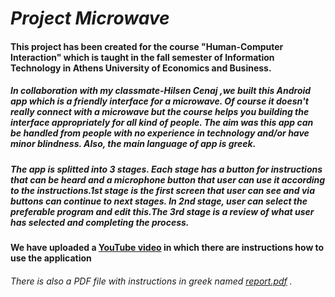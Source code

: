 # _Project Microwave_
#### This project has been created for the course "Human-Computer Interaction" which is taught in the fall semester of Information Technology in Athens University of Economics and Business.
##### In collaboration with my classmate-_Hilsen Cenaj_ ,we built this *Android* app which is a friendly interface for a microwave. Of course it doesn't really connect with a microwave but the course helps you building the interface appropriately for all kind of people. The aim was this app can be handled from people with no experience in technology and/or have minor blindness. Also, the main language of app is *greek*.
##### The app is splitted into _3 stages_. Each stage has a button for instructions that can be heard and a microphone button that user can use it according to the instructions.1st stage is the first screen that user can see and via buttons can continue to next stages. In 2nd stage, user can select the preferable program and edit this.The 3rd stage is a review of what user has selected and completing the process.
#### We have uploaded a [YouTube video](https://www.youtube.com/watch?v=llFdg9k4hkk) in which there are instructions how to use the application

###### There is also a PDF file with instructions in _greek_ named [_report.pdf_](https://github.com/fwteinhpap/Microwave/blob/master/Report.pdf) .

